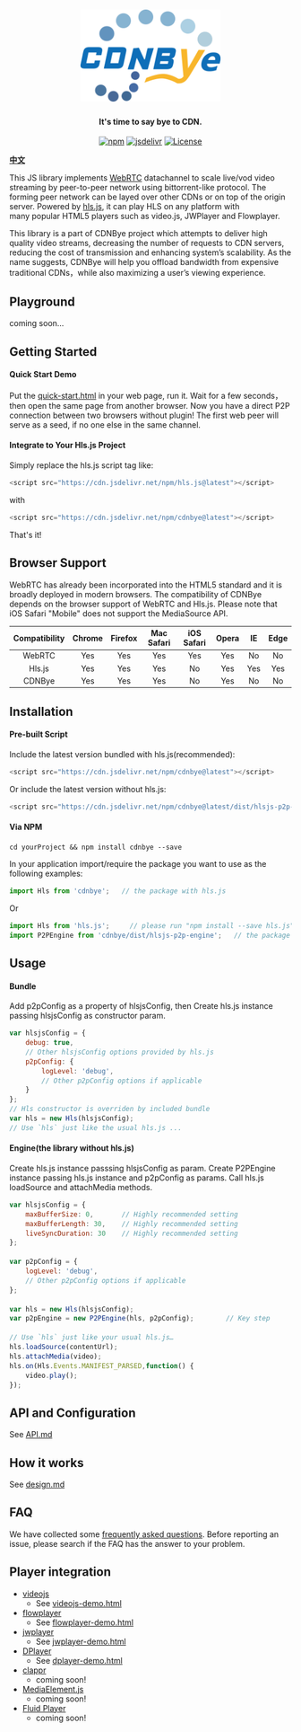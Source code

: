<h1 align="center"><a href="" target="_blank" rel="noopener noreferrer"><img width="250" src="figs/cdnbye.png" alt="cdnbye logo"></a></h1>
<h4 align="center">It's time to say bye to CDN.</h4>
<p align="center">
  <a href="https://www.npmjs.com/package/cdnbye"><img src="https://img.shields.io/npm/v/cdnbye.svg?style=flat" alt="npm"></a>
   <a href="https://www.jsdelivr.com/package/npm/cdnbye"><img src="https://data.jsdelivr.com/v1/package/npm/cdnbye/badge" alt="jsdelivr"></a>
 <a href="https://www.jsdelivr.com/package/npm/cdnbye"><img src="https://img.shields.io/badge/license-MIT-blue.svg" alt="License"></a>
</p>

**[中文](Readme_zh.md)**

This JS library implements [WebRTC](https://en.wikipedia.org/wiki/WebRTC) datachannel to scale live/vod video streaming by peer-to-peer network using bittorrent-like protocol. The forming peer network can be layed over other CDNs or on top of the origin server. Powered by [hls.js](https://github.com/video-dev/hls.js), it can play HLS on any platform with many popular HTML5 players such as video.js, JWPlayer and Flowplayer. 

This library is a part of CDNBye project which attempts to deliver high quality video streams, decreasing the number of requests to CDN servers, reducing the cost of transmission and enhancing system’s scalability. As the name suggests, CDNBye will help you offload bandwidth from expensive traditional CDNs，while also maximizing a user’s viewing experience.

## Playground
coming soon...

## Getting Started
#### Quick Start Demo
Put the [quick-start.html](demo/quick-start.html) in your web page, run it. Wait for a few seconds，then open the same page from another browser. Now you have a direct P2P connection between two browsers without plugin!
The first web peer will serve as a seed, if no one else in the same channel.
#### Integrate to Your Hls.js Project
Simply replace the hls.js script tag like:
 ```javascript
<script src="https://cdn.jsdelivr.net/npm/hls.js@latest"></script>
```
with 
 ```javascript
<script src="https://cdn.jsdelivr.net/npm/cdnbye@latest"></script>
```
That's it!

## Browser Support
WebRTC has already been incorporated into the HTML5 standard and it is broadly deployed in modern browsers. The compatibility of CDNBye depends on the browser support of WebRTC and Hls.js. Please note that iOS Safari "Mobile" does not support the MediaSource API.

 Compatibility|Chrome | Firefox | Mac Safari| iOS Safari | Opera | IE | Edge|   
:-: | :-: | :-: | :-: | :-: | :-: | :-:| :-:
WebRTC | Yes | Yes | Yes | Yes | Yes | No | No
Hls.js | Yes | Yes | Yes | No | Yes | Yes | Yes
CDNBye | Yes | Yes | Yes | No | Yes | No | No 

## Installation

#### Pre-built Script
Include the latest version bundled with hls.js(recommended): 
```javascript
<script src="https://cdn.jsdelivr.net/npm/cdnbye@latest"></script>
```
Or include the latest version without hls.js:
```javascript
<script src="https://cdn.jsdelivr.net/npm/cdnbye@latest/dist/hlsjs-p2p-engine.min.js"></script>
```

#### Via NPM
```
cd yourProject && npm install cdnbye --save
```
In your application import/require the package you want to use as the following examples:
```javascript
import Hls from 'cdnbye';   // the package with hls.js
```
Or 
```javascript
import Hls from 'hls.js';     // please run "npm install --save hls.js" first
import P2PEngine from 'cdnbye/dist/hlsjs-p2p-engine';   // the package without hls.js
```

## Usage
#### Bundle
Add p2pConfig as a property of hlsjsConfig, then Create hls.js instance passing hlsjsConfig as constructor param.
```javascript
var hlsjsConfig = {
    debug: true,
    // Other hlsjsConfig options provided by hls.js
    p2pConfig: {
        logLevel: 'debug',
        // Other p2pConfig options if applicable
    }
};
// Hls constructor is overriden by included bundle
var hls = new Hls(hlsjsConfig);
// Use `hls` just like the usual hls.js ...
```
#### Engine(the library without hls.js)
Create hls.js instance passsing hlsjsConfig as param. Create P2PEngine instance passing hls.js instance and p2pConfig as params. Call hls.js loadSource and attachMedia methods.
```javascript
var hlsjsConfig = {
    maxBufferSize: 0,       // Highly recommended setting
    maxBufferLength: 30,    // Highly recommended setting
    liveSyncDuration: 30    // Highly recommended setting
};

var p2pConfig = {
    logLevel: 'debug',
    // Other p2pConfig options if applicable
};

var hls = new Hls(hlsjsConfig);
var p2pEngine = new P2PEngine(hls, p2pConfig);        // Key step

// Use `hls` just like your usual hls.js…
hls.loadSource(contentUrl);
hls.attachMedia(video);
hls.on(Hls.Events.MANIFEST_PARSED,function() {
    video.play();
});
```

## API and Configuration
See [API.md](docs/English/API.md)

## How it works
See [design.md](docs/English/design.md)

## FAQ
We have collected some [frequently asked questions](docs/English/FAQ.md). Before reporting an issue, please search if the FAQ has the answer to your problem.

## Player integration
- [videojs](http://videojs.com/)
    - See [videojs-demo.html](demo/videojs-demo.html)
- [flowplayer](https://flowplayer.com/)
    - See [flowplayer-demo.html](demo/flowplayer-demo.html)
- [jwplayer](https://www.jwplayer.com/)
    - See [jwplayer-demo.html](demo/jwplayer-demo.html)
- [DPlayer](https://github.com/MoePlayer/DPlayer)
    - See [dplayer-demo.html](demo/dplayer-demo.html)
- [clappr](https://github.com/clappr/clappr)
    - coming soon!
- [MediaElement.js](http://www.mediaelementjs.com/)
    - coming soon!
- [Fluid Player](https://www.fluidplayer.com/)
    - coming soon!








